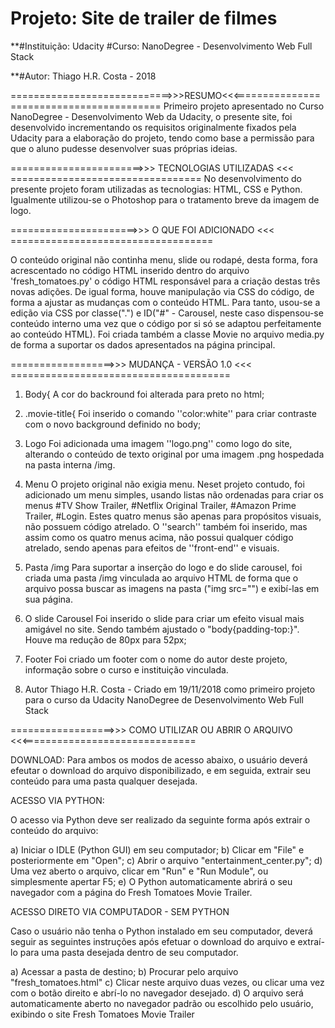 # Projeto: Site de trailer de filmes

**#Instituição: Udacity
#Curso: NanoDegree - Desenvolvimento Web Full Stack

**#Autor: Thiago H.R. Costa - 2018 

============================>>>RESUMO<<<=========================================
Primeiro projeto apresentado no Curso NanoDegree - Desenvolvimento Web da Udacity, o presente
site, foi desenvolvido incrementando os requisitos originalmente fixados pela Udacity para a
elaboração do projeto, tendo como base a permissão para que o aluno pudesse desenvolver suas
próprias ideias.

=======================>>> TECNOLOGIAS UTILIZADAS <<< =================================
No desenvolvimento do presente projeto foram utilizadas as tecnologias: HTML, CSS e Python. Igualmente utilizou-se o Photoshop para o tratamento breve da imagem de logo. 

======================>>> O QUE FOI ADICIONADO <<< ===================================

O conteúdo original não continha menu, slide ou rodapé, desta forma, fora acrescentado no 
código HTML inserido dentro do arquivo 'fresh_tomatoes.py' o código HTML responsável para a
criação destas três novas adições. De igual forma, houve manipulação via CSS do código, de 
forma a ajustar as mudanças com o conteúdo HTML.  Para tanto, usou-se a edição via CSS por 
classe(".") e ID("#" - Carousel, neste caso dispensou-se conteúdo interno uma vez que o código
por si só se adaptou perfeitamente ao conteúdo HTML). Foi criada também a classe Movie no 
arquivo media.py de forma a suportar os dados apresentados na página principal.

==================>>> MUDANÇA - VERSÃO 1.0 <<< ======================================
1. Body{
	A cor do backround foi alterada para preto no html;

2. .movie-title{
	Foi inserido o comando ''color:white'' para criar contraste com o novo background 
	definido no body;

3. Logo
	Foi adicionada uma imagem ''logo.png'' como logo do site, alterando o conteúdo de 
	texto original por uma imagem .png hospedada na pasta interna /img. 

4. Menu
	O projeto original não exigia menu. Neset projeto contudo, foi adicionado um menu
	simples, usando listas não ordenadas para criar os menus #TV Show Trailer, #Netflix
	Original Trailer, #Amazon Prime Trailer, #Login.
	Estes quatro menus são apenas para propósitos visuais, não possuem código atrelado.
	O ''search'' também foi inserido, mas assim como os quatro menus acima, não possui
	qualquer código atrelado, sendo apenas para efeitos de ''front-end'' e visuais.

5. Pasta /img
	Para suportar a inserção do logo e do slide carousel, foi criada uma pasta /img
	vinculada ao arquivo HTML de forma que o arquivo possa buscar as imagens na pasta
	("img src="") e exibí-las em sua página. 	

6. O slide Carousel
	Foi inserido o slide para criar um efeito visual mais amigável no site. Sendo também
	ajustado o "body{padding-top:}". Houve ma redução de 80px para 52px;

7. Footer
	Foi criado um footer com o nome do autor deste projeto, informação sobre o curso e 
	instituição vinculada. 

8. Autor
	Thiago H.R. Costa - Criado em 19/11/2018 como primeiro projeto para o curso da Udacity
	NanoDegree de Desenvolvimento Web Full Stack
 
==================>>> COMO UTILIZAR OU ABRIR O ARQUIVO <<<==============================

DOWNLOAD: Para ambos os modos de acesso abaixo, o usuário deverá efeutar o download do arquivo
disponibilizado, e em seguida, extrair seu conteúdo para uma pasta qualquer desejada.

ACESSO VIA PYTHON: 

O acesso via Python deve ser realizado da seguinte forma após extrair o conteúdo do arquivo: 

a) Iniciar o IDLE (Python GUI) em seu computador;
b) Clicar em "File" e posteriormente em "Open";
c) Abrir o arquivo "entertainment_center.py";
d) Uma vez aberto o arquivo, clicar em "Run" e "Run Module", ou simplesmente apertar F5;
e) O Python automaticamente abrirá o seu navegador com a página do Fresh Tomatoes Movie Trailer.

ACESSO DIRETO VIA COMPUTADOR - SEM PYTHON

Caso o usuário não tenha o Python instalado em seu computador, deverá seguir as seguintes 
instruções após efetuar o download do arquivo e extraí-lo para uma pasta desejada dentro de seu
computador. 

a) Acessar a pasta de destino;
b) Procurar pelo arquivo "fresh_tomatoes.html"
c) Clicar neste arquivo duas vezes, ou clicar uma vez com o botão direito e abrí-lo no navegador
   desejado.
d) O arquivo será automaticamente aberto no navegador padrão ou escolhido pelo usuário, exibindo
   o site Fresh Tomatoes Movie Trailer
